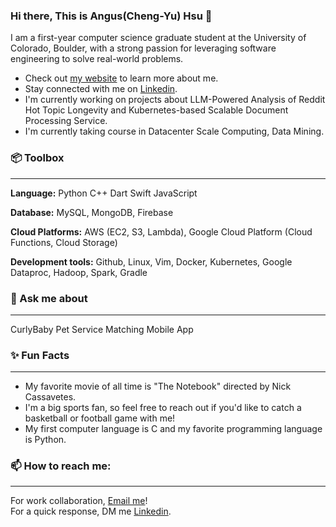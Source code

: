### Hi there, This is Angus(Cheng-Yu) Hsu 👋

I am a first-year computer science graduate student at the University of Colorado, Boulder, with a strong passion for leveraging software engineering to solve real-world problems.

- Check out [my website](https://angushsu666.github.io/) to learn more about me.
- Stay connected with me on [Linkedin](https://www.linkedin.com/in/angushsu999/).
- I'm currently working on projects about LLM-Powered Analysis of Reddit Hot Topic Longevity and Kubernetes-based Scalable Document Processing Service.
- I'm currently taking course in Datacenter Scale Computing, Data Mining. 

### 📦 Toolbox
----------------------------------------------------------------------------    
**Language:** Python C++ Dart Swift JavaScript     
    
**Database:** MySQL, MongoDB, Firebase
    
**Cloud Platforms:** AWS (EC2, S3, Lambda), Google Cloud Platform (Cloud Functions, Cloud Storage)  
    
**Development tools:** Github, Linux, Vim, Docker, Kubernetes, Google Dataproc, Hadoop, Spark, Gradle 
    

### 💬 Ask me about 
---------------------------------------------------------------------------    
CurlyBaby Pet Service Matching Mobile App 

### ✨ Fun Facts
---------------------------------------------------------------------------- 
- My favorite movie of all time is "The Notebook" directed by Nick Cassavetes.    
- I'm a big sports fan, so feel free to reach out if you'd like to catch a basketball or football game with me!
- My first computer language is C and my favorite programming language is Python.

  
### 📫 How to reach me:
-----------------------    
For work collaboration, [Email me](mailto:ChengYu.Hsu@colorado.edu)!     
For a quick response, DM me [Linkedin](https://www.linkedin.com/in/angushsu999/).     



<!--
**charisliao/charisliao** is a ✨ special ✨ repository because its README.md (this file) appears on your GitHub profile.

Here are some ideas to get you started:

- 🔭 I’m currently working on ...
- 🌱 I’m currently learning ...
- 👯 I’m looking to collaborate on ...
- 🤔 I’m looking for help with ...
- 💬 Ask me about ...
- 📫 How to reach me: ...
- 😄 Pronouns: ...
- ⚡ Fun fact: ...
-->
